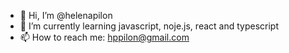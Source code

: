 - 👋 Hi, I’m @helenapilon
- 🌱 I’m currently learning javascript, noje.js, react and typescript
- 📫 How to reach me: hppilon@gmail.com

<!---
helenapilon/helenapilon is a ✨ special ✨ repository because its `README.md` (this file) appears on your GitHub profile.
You can click the Preview link to take a look at your changes.
--->
